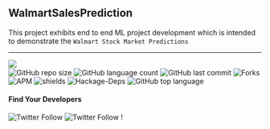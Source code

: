## WalmartSalesPrediction
This project exhibits end to end ML project development which is intended to demonstrate the `Walmart Stock Market Predictions`
<hr>

<img align="left" src="https://img.shields.io/badge/License-Apache%202.0-blue.svg"><br>
![GitHub repo size](https://img.shields.io/github/repo-size/nich02/WalmartSalesPrediction?color=green-yellow&logo=github&logoColor=blue) ![GitHub language count](https://img.shields.io/github/languages/count/nich02/WalmartSalesPrediction?logo=visual-studio-code) ![GitHub last commit](https://img.shields.io/github/last-commit/nich02/WalmartSalesPrediction?style=plastic&color=brightgreen) 
![Forks](https://img.shields.io/github/forks/nich02/WalmartSalesPrediction?style=social) ![APM](https://img.shields.io/apm/dm/vim-mode) ![shields](https://img.shields.io/opencollective/sponsors/0) ![Hackage-Deps](https://img.shields.io/hackage-deps/v/lens) ![GitHub top language](https://img.shields.io/github/languages/top/nich02/WalmartSalesPrediction)

#### Find Your Developers
![Twitter Follow](https://img.shields.io/twitter/follow/okomojacob?style=social) ![Twitter Follow](https://img.shields.io/twitter/follow/nich02?style=social) !

